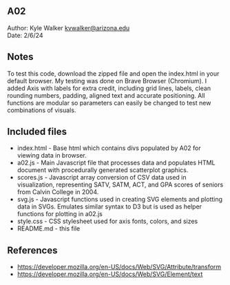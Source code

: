 A02
------------

Author: Kyle Walker [kvwalker@arizona.edu](mailto:kvwalker)  
Date: 2/6/24


## Notes
To test this code, download the zipped file and open the index.html in your default browser. My testing was done on Brave Browser (Chromium). I added Axis with labels for extra credit, including grid lines, labels, clean rounding numbers, padding, aligned text and accurate positioning. All functions are modular so parameters can easily be changed to test new combinations of visuals.


## Included files

* index.html - Base html which contains divs populated by A02 for viewing data in browser.
* a02.js - Main Javascript file that processes data and populates HTML document with procedurally generated scatterplot graphics.
* scores.js - Javascript array conversion of CSV data used in visualization, representing SATV, SATM, ACT, and GPA scores of seniors from Calvin College in 2004.
* svg.js - Javascript functions used in creating SVG elements and plotting data in SVGs. Emulates similar syntax to D3 but is used as helper functions for plotting in a02.js
* style.css - CSS stylesheet used for axis fonts, colors, and sizes
* README.md - this file


## References
* https://developer.mozilla.org/en-US/docs/Web/SVG/Attribute/transform
* https://developer.mozilla.org/en-US/docs/Web/SVG/Element/text

